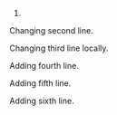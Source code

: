 1.

Changing second line.

Changing third line locally.

Adding fourth line.

Adding fifth line.

Adding sixth line.

